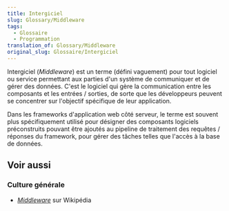 ```yaml
---
title: Intergiciel
slug: Glossary/Middleware
tags:
  - Glossaire
  - Programmation
translation_of: Glossary/Middleware
original_slug: Glossaire/Intergiciel
---
```


Intergiciel (_Middleware_) est un terme (défini vaguement) pour tout logiciel ou service permettant aux parties d'un système de communiquer et de gérer des données. C'est le logiciel qui gère la communication entre les composants et les entrées / sorties, de sorte que les développeurs peuvent se concentrer sur l'objectif spécifique de leur application.

Dans les frameworks d'application web côté serveur, le terme est souvent plus spécifiquement utilisé pour désigner des composants logiciels préconstruits pouvant être ajoutés au pipeline de traitement des requêtes / réponses du framework, pour gérer des tâches telles que l'accès à la base de données.

## Voir aussi

### Culture générale

- [<i lang="en">Middleware</i>](https://fr.wikipedia.org/wiki/Middleware) sur Wikipédia
